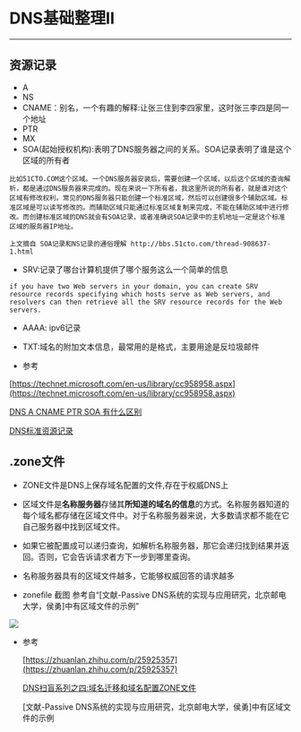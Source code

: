 # DNS基础整理Ⅱ

------

## 资源记录
* A
* NS
* CNAME：别名，一个有趣的解释:让张三住到李四家里，这时张三李四是同一个地址
* PTR
* MX
* SOA(起始授权机构):表明了DNS服务器之间的关系。SOA记录表明了谁是这个区域的所有者
```
比如51CTO.COM这个区域。一个DNS服务器安装后，需要创建一个区域，以后这个区域的查询解析，都是通过DNS服务器来完成的。现在来说一下所有者，我这里所说的所有者，就是谁对这个区域有修改权利。常见的DNS服务器只能创建一个标准区域，然后可以创建很多个辅助区域。标准区域是可以读写修改的。而辅助区域只能通过标准区域复制来完成，不能在辅助区域中进行修改。而创建标准区域的DNS就会有SOA记录，或者准确说SOA记录中的主机地址一定是这个标准区域的服务器IP地址。

上文摘自 SOA记录和NS记录的通俗理解 http://bbs.51cto.com/thread-908637-1.html
```
* SRV:记录了哪台计算机提供了哪个服务这么一个简单的信息
```
if you have two Web servers in your domain, you can create SRV resource records specifying which hosts serve as Web servers, and resolvers can then retrieve all the SRV resource records for the Web servers.
```

* AAAA: ipv6记录

* TXT:域名的附加文本信息，最常用的是格式，主要用途是反垃圾邮件


* 参考

[https://technet.microsoft.com/en-us/library/cc958958.aspx](https://technet.microsoft.com/en-us/library/cc958958.aspx)

[DNS A CNAME PTR SOA 有什么区别](http://www.diantansuo.com/what-is-different-dns-record-types?utm_source=qq&utm_medium=social)

[DNS标准资源记录](https://caibaoz.com/blog/2013/01/02/dns-standard-resource-records/)

## .zone文件
* ZONE文件是DNS上保存域名配置的文件,存在于权威DNS上

* 区域文件是**名称服务器**存储其**所知道的域名的信息**的方式。名称服务器知道的每个域名都存储在区域文件中。对于名称服务器来说，大多数请求都不能在它自己服务器中找到区域文件。

* 如果它被配置成可以递归查询，如解析名称服务器，那它会递归找到结果并返回。否则，它会告诉请求者方下一步到哪里查询。

* 名称服务器具有的区域文件越多，它能够权威回答的请求越多

* zonefile 截图
参考自“[文献-Passive DNS系统的实现与应用研究，北京邮电大学，侯勇]中有区域文件的示例”

![](http://ouzh4pejg.bkt.clouddn.com/zone-file.png)

* 参考

    [https://zhuanlan.zhihu.com/p/25925357](https://zhuanlan.zhihu.com/p/25925357)

    [DNS扫盲系列之四:域名迁移和域名配置ZONE文件](http://www.itts-union.com/2990.html)
    
    [文献-Passive DNS系统的实现与应用研究，北京邮电大学，侯勇]中有区域文件的示例


